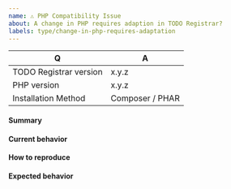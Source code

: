 ```yaml
---
name: ⚠️ PHP Compatibility Issue
about: A change in PHP requires adaption in TODO Registrar?
labels: type/change-in-php-requires-adaptation
---
```


<!--
- Please do not report an issue if you are not using TODO Registrar directly, but rather a third-party wrapper around it.
- Please do not report an issue if you are using a third-party extension such as alternative output printers.
- Please fill in this template according to your issue.
- Please keep the table shown below at the top of your issue.
- Please include the output of "composer info | sort" if you installed TODO Registrar using Composer.
- Please post code as text (using proper markup). Do not post screenshots of code.
- Please remove this comment before submitting your issue.
-->

| Q                      | A               |
|------------------------|-----------------|
| TODO Registrar version | x.y.z           |
| PHP version            | x.y.z           |
| Installation Method    | Composer / PHAR |

#### Summary

<!-- Provide a summary describing the problem you are experiencing. -->

#### Current behavior

<!-- What is the current behavior? -->

#### How to reproduce

<!-- Provide steps to reproduce the issue. -->

#### Expected behavior

<!-- What was the expected (correct) behavior? -->
